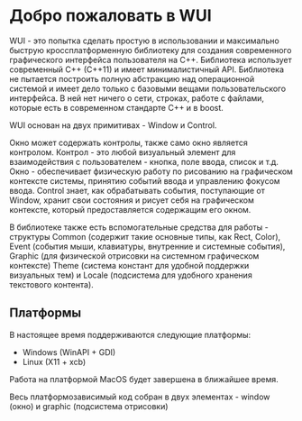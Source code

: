 # Добро пожаловать в WUI

WUI - это попытка сделать простую в использовании и максимально быструю кроссплатформенную библиотеку для создания современного графического интерфейса пользователя на C++. Библиотека использует современный C++ (C++11) и имеет минималистичный API. Библиотека не пытается построить полную абстракцию над операционной системой и имеет дело только с базовыми вещами пользовательского интерфейса. В ней нет ничего о сети, строках, работе с файлами, которые есть в современном стандарте C++ и в boost.

WUI основан на двух примитивах - Window и Control.

Окно может содержать контролы, также само окно является контролом. Контрол - это любой визуальный элемент для взаимодействия с пользователем - кнопка, поле ввода, список и т.д. Окно - обеспечивает физическую работу по рисованию на графическом контексте системы, принятию событий ввода и управлению фокусом ввода. Control знает, как обрабатывать события, поступающие от Window, хранит свои состояния и рисует себя на графическом контексте, который предоставляется содержащим его окном.

В библиотеке также есть вспомогательные средства для работы - структуры Common (содержит такие основные типы, как Rect, Color), Event (события мыши, клавиатуры, внутренние и системные события), Graphic (для физической отрисовки на системном графическом контексте) Theme (система констант для удобной поддержки визуальных тем) и Locale (подсистема для удобного хранения текстового контента).

## Платформы

В настоящее время поддерживаются следующие платформы:

* Windows (WinAPI + GDI)
* Linux (X11 + xcb)

Работа на платформой MacOS будет завершена в ближайшее время.

Весь платформозависимый код собран в двух элементах -  window (окно) и graphic (подсистема отрисовки)
